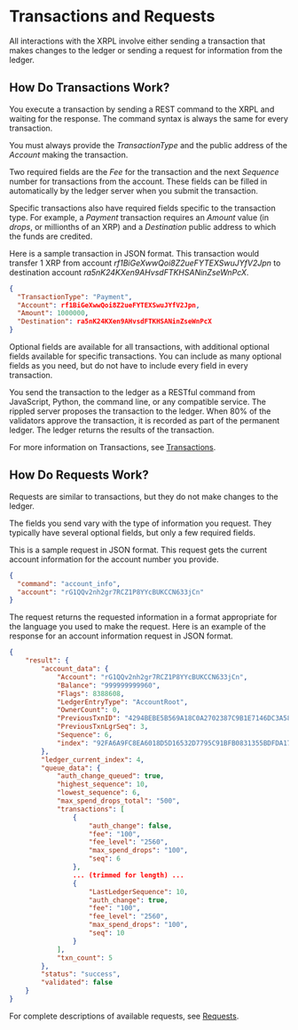 # Transactions and Requests

All interactions with the XRPL involve either sending a transaction that makes changes to the ledger or sending a request for information from the ledger.

## How Do Transactions Work?

You execute a transaction by sending a REST command to the XRPL and waiting for the response. The command syntax is always the same for every transaction.

You must always provide the _TransactionType_ and the public address of the _Account_ making the transaction.

Two required fields are the _Fee_ for the transaction and the next _Sequence_ number for transactions from the account. These fields can be filled in automatically by the ledger server when you submit the transaction.

Specific transactions also have required fields specific to the transaction type. For example, a _Payment_ transaction requires an _Amount_ value (in _drops_, or millionths of an XRP) and a _Destination_ public address to which the funds are credited.

Here is a sample transaction in JSON format. This transaction would transfer 1 XRP from account _rf1BiGeXwwQoi8Z2ueFYTEXSwuJYfV2Jpn_ to destination account _ra5nK24KXen9AHvsdFTKHSANinZseWnPcX_.

```json
{
  "TransactionType": "Payment",
  "Account": rf1BiGeXwwQoi8Z2ueFYTEXSwuJYfV2Jpn,
  "Amount": 1000000,
  "Destination": ra5nK24KXen9AHvsdFTKHSANinZseWnPcX
}
```

Optional fields are available for all transactions, with additional optional fields available for specific transactions. You can include as many optional fields as you need, but do not have to include every field in every transaction.

You send the transaction to the ledger as a RESTful command from JavaScript, Python, the command line, or any compatible service. The rippled server proposes the transaction to the ledger. When 80% of the validators approve the transaction, it is recorded as part of the permanent ledger. The ledger returns the results of the transaction.

For more information on Transactions, see [Transactions](concepts/introduction/placeholder.md).

## How Do Requests Work?

Requests are similar to transactions, but they do not make changes to the ledger.

The fields you send vary with the type of information you request. They typically have several optional fields, but only a few required fields.

This is a sample request in JSON format. This request gets the current account information for the account number you provide.

```json
{
  "command": "account_info",
  "account": "rG1QQv2nh2gr7RCZ1P8YYcBUKCCN633jCn"
}
```

The request returns the requested information in a format appropriate for the language you used to make the request. Here is an example of the response for an account information request in JSON format.

```json
{
    "result": {
        "account_data": {
            "Account": "rG1QQv2nh2gr7RCZ1P8YYcBUKCCN633jCn",
            "Balance": "999999999960",
            "Flags": 8388608,
            "LedgerEntryType": "AccountRoot",
            "OwnerCount": 0,
            "PreviousTxnID": "4294BEBE5B569A18C0A2702387C9B1E7146DC3A5850C1E87204951C6FDAA4C42",
            "PreviousTxnLgrSeq": 3,
            "Sequence": 6,
            "index": "92FA6A9FC8EA6018D5D16532D7795C91BFB0831355BDFDA177E86C8BF997985F"
        },
        "ledger_current_index": 4,
        "queue_data": {
            "auth_change_queued": true,
            "highest_sequence": 10,
            "lowest_sequence": 6,
            "max_spend_drops_total": "500",
            "transactions": [
                {
                    "auth_change": false,
                    "fee": "100",
                    "fee_level": "2560",
                    "max_spend_drops": "100",
                    "seq": 6
                },
                ... (trimmed for length) ...
                {
                    "LastLedgerSequence": 10,
                    "auth_change": true,
                    "fee": "100",
                    "fee_level": "2560",
                    "max_spend_drops": "100",
                    "seq": 10
                }
            ],
            "txn_count": 5
        },
        "status": "success",
        "validated": false
    }
}
```
For complete descriptions of available requests, see [Requests](concepts/introduction/placeholder.md).